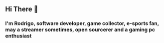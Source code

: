 ## Hi There 👋
### I'm Rodrigo, software developer, game collector, e-sports fan, may a streamer sometimes, open sourcerer and a gaming pc enthusiast
